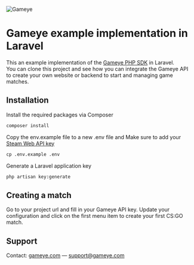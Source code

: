 ![Gameye](https://gameye.com/img/logo_blue.png)

# Gameye example implementation in Laravel #

This an example implementation of the [Gameye PHP SDK](https://github.com/Gameye/gameye-sdk-php/) in Laravel.  
You can clone this project and see how you can integrate the Gameye API to create your own website or backend to start and managing game matches.

## Installation ##

Install the required packages via Composer

```cmd
composer install
```

Copy the env.example file to a new .env file and Make sure to add your [Steam Web API key](http://steamcommunity.com/dev/apikey)

```cmd
cp .env.example .env
```

Generate a Laravel application key

```cmd
php artisan key:generate
```

## Creating a match ## 

Go to your project url and fill in your Gameye API key. Update your configuration and click on the first menu item to create your first CS:GO match.

## Support ##
Contact: [gameye.com](https://gameye.com) — support@gameye.com
